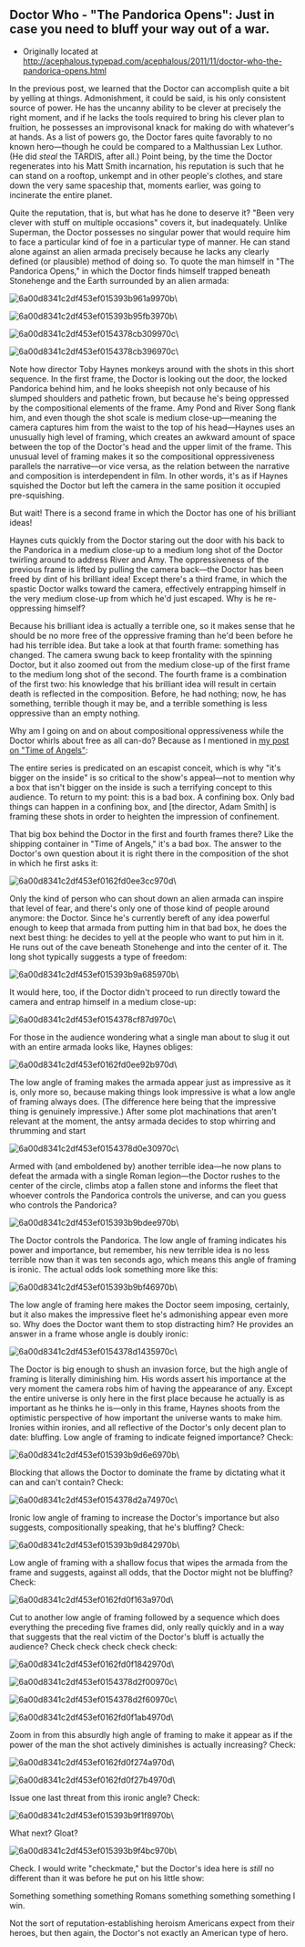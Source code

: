 ## Doctor Who - "The Pandorica Opens": Just in case you need to bluff your way out of a war.

 * Originally located at http://acephalous.typepad.com/acephalous/2011/11/doctor-who-the-pandorica-opens.html

In the previous post, we learned that the Doctor can accomplish quite a bit by yelling at things. Admonishment, it could be said, is his only consistent source of power. He has the uncanny ability to be clever at precisely the right moment, and if he lacks the tools required to bring his clever plan to fruition, he possesses an improvisonal knack for making do with whatever's at hands. As a list of powers go, the Doctor fares quite favorably to no known hero—though he could be compared to a Malthussian Lex Luthor. (He did *steal* the TARDIS, after all.) Point being, by the time the Doctor regenerates into his Matt Smith incarnation, his reputation is such that he can stand on a rooftop, unkempt and in other people's clothes, and stare down the very same spaceship that, moments earlier, was going to incinerate the entire planet.

Quite the reputation, that is, but what has he done to deserve it? "Been very clever with stuff on multiple occasions" covers it, but inadequately. Unlike Superman, the Doctor possesses no singular power that would require him to face a particular kind of foe in a particular type of manner. He can stand alone against an alien armada precisely because he lacks any clearly defined (or plausible) method of doing so. To quote the man himself in "The Pandorica Opens," in which the Doctor finds himself trapped beneath Stonehenge and the Earth surrounded by an alien armada:

![6a00d8341c2df453ef015393b961a9970b](images/tv/doctor-who/the-pandorica-opens/6a00d8341c2df453ef015393b961a9970b.jpg)\ 

![6a00d8341c2df453ef015393b95fb3970b](images/tv/doctor-who/the-pandorica-opens/6a00d8341c2df453ef015393b95fb3970b.jpg)\ 

![6a00d8341c2df453ef0154378cb309970c](images/tv/doctor-who/the-pandorica-opens/6a00d8341c2df453ef0154378cb309970c.jpg)\ 

![6a00d8341c2df453ef0154378cb396970c](images/tv/doctor-who/the-pandorica-opens/6a00d8341c2df453ef0154378cb396970c.jpg)\ 

Note how director Toby Haynes monkeys around with the shots in this short sequence. In the first frame, the Doctor is looking out the door, the locked Pandorica behind him, and he looks sheepish not only because of his slumped shoulders and pathetic frown, but because he's being oppressed by the compositional elements of the frame. Amy Pond and River Song flank him, and even though the shot scale is medium close-up—meaning the camera captures him from the waist to the top of his head—Haynes uses an unusually high level of framing, which creates an awkward amount of space between the top of the Doctor's head and the upper limit of the frame. This unusual level of framing makes it so the compositional oppressiveness parallels the narrative—or vice versa, as the relation between the narrative and composition is interdependent in film. In other words, it's as if Haynes squished the Doctor but left the camera in the same position it occupied pre-squishing.

But wait! There is a second frame in which the Doctor has one of his brilliant ideas!

Haynes cuts quickly from the Doctor staring out the door with his back to the Pandorica in a medium close-up to a medium long shot of the Doctor twirling around to address River and Amy. The oppressiveness of the previous frame is lifted by pulling the camera back—the Doctor has been freed by dint of his brilliant idea! Except there's a third frame, in which the spastic Doctor walks toward the camera, effectively entrapping himself in the very medium close-up from which he'd just escaped. Why is he re-oppressing himself?

Because his brilliant idea is actually a terrible one, so it makes sense that he should be no more free of the oppressive framing than he'd been before he had his terrible idea. But take a look at that fourth frame: something has changed. The camera swung back to keep frontality with the spinning Doctor, but it also zoomed out from the medium close-up of the first frame to the medium long shot of the second. The fourth frame is a combination of the first two: his knowledge that his brilliant idea will result in certain death is reflected in the composition. Before, he had nothing; now, he has something, terrible though it may be, and a terrible something is less oppressive than an empty nothing.

Why am I going on and on about compositional oppressiveness while the Doctor whirls about free as all can-do? Because as I mentioned in [my post on "Time of Angels"](http://acephalous.typepad.com/acephalous/2011/02/doctor-who-time-of-angels-lecture-notes.html):

The entire series is predicated on an escapist conceit, which is why "it's bigger on the inside" is so critical to the show's appeal—not to mention why a box that isn't bigger on the inside is such a terrifying concept to this audience.  To return to my point: this is a bad box.  A confining box.  Only bad things can happen in a confining box, and [the director, Adam Smith] is framing these shots in order to heighten the impression of confinement.

That big box behind the Doctor in the first and fourth frames there? Like the shipping container in "Time of Angels," it's a bad box. The answer to the Doctor's own question about it is right there in the composition of the shot in which he first asks it:

![6a00d8341c2df453ef0162fd0ee3cc970d](images/tv/doctor-who/the-pandorica-opens/6a00d8341c2df453ef0162fd0ee3cc970d.jpg)\ 

Only the kind of person who can shout down an alien armada can inspire that level of fear, and there's only one of those kind of people around anymore: the Doctor. Since he's currently bereft of any idea powerful enough to keep that armada from putting him in that bad box, he does the next best thing: he decides to yell at the people who want to put him in it. He runs out of the cave beneath Stonehenge and into the center of it. The long shot typically suggests a type of freedom:

![6a00d8341c2df453ef015393b9a685970b](images/tv/doctor-who/the-pandorica-opens/6a00d8341c2df453ef015393b9a685970b.jpg)\ 

It would here, too, if the Doctor didn't proceed to run directly toward the camera and entrap himself in a medium close-up:

![6a00d8341c2df453ef0154378cf87d970c](images/tv/doctor-who/the-pandorica-opens/6a00d8341c2df453ef0154378cf87d970c.jpg)\ 

For those in the audience wondering what a single man about to slug it out with an entire armada looks like, Haynes obliges:

![6a00d8341c2df453ef0162fd0ee92b970d](images/tv/doctor-who/the-pandorica-opens/6a00d8341c2df453ef0162fd0ee92b970d.jpg)\ 

The low angle of framing makes the armada appear just as impressive as it is, only more so, because making things look impressive is what a low angle of framing always does. (The difference here being that the impressive thing is genuinely impressive.) After some plot machinations that aren't relevant at the moment, the antsy armada decides to stop whirring and thrumming and start

![6a00d8341c2df453ef0154378d0e30970c](images/tv/doctor-who/the-pandorica-opens/6a00d8341c2df453ef0154378d0e30970c.jpg)\ 

Armed with (and emboldened by) another terrible idea—he now plans to defeat the armada with a single Roman legion—the Doctor rushes to the center of the circle, climbs atop a fallen stone and informs the fleet that whoever controls the Pandorica controls the universe, and can you guess who controls the Pandorica?

![6a00d8341c2df453ef015393b9bdee970b](images/tv/doctor-who/the-pandorica-opens/6a00d8341c2df453ef015393b9bdee970b.jpg)\ 

The Doctor controls the Pandorica. The low angle of framing indicates his power and importance, but remember, his new terrible idea is no less terrible now than it was ten seconds ago, which means this angle of framing is ironic. The actual odds look something more like this:

![6a00d8341c2df453ef015393b9bf46970b](images/tv/doctor-who/the-pandorica-opens/6a00d8341c2df453ef015393b9bf46970b.jpg)\ 

The low angle of framing here makes the Doctor seem imposing, certainly, but it also makes the impressive fleet he's admonishing appear even more so. Why does the Doctor want them to stop distracting him? He provides an answer in a frame whose angle is doubly ironic:

![6a00d8341c2df453ef0154378d1435970c](images/tv/doctor-who/the-pandorica-opens/6a00d8341c2df453ef0154378d1435970c.jpg)\ 

The Doctor is big enough to shush an invasion force, but the high angle of framing is literally diminishing him. His words assert his importance at the very moment the camera robs him of having the appearance of any. Except the entire universe is only here in the first place because he actually is as important as he thinks he is—only in this frame, Haynes shoots from the optimistic perspective of how important the universe wants to make him. Ironies within ironies, and all reflective of the Doctor's only decent plan to date: bluffing. Low angle of framing to indicate feigned importance? Check:

![6a00d8341c2df453ef015393b9d6e6970b](images/tv/doctor-who/the-pandorica-opens/6a00d8341c2df453ef015393b9d6e6970b.jpg)\ 

Blocking that allows the Doctor to dominate the frame by dictating what it can and can't contain? Check:

![6a00d8341c2df453ef0154378d2a74970c](images/tv/doctor-who/the-pandorica-opens/6a00d8341c2df453ef0154378d2a74970c.jpg)\ 

Ironic low angle of framing to increase the Doctor's importance but also suggests, compositionally speaking, that he's bluffing? Check:

![6a00d8341c2df453ef015393b9d842970b](images/tv/doctor-who/the-pandorica-opens/6a00d8341c2df453ef015393b9d842970b.jpg)\ 

Low angle of framing with a shallow focus that wipes the armada from the frame and suggests, against all odds, that the Doctor might not be bluffing? Check:

![6a00d8341c2df453ef0162fd0f163a970d](images/tv/doctor-who/the-pandorica-opens/6a00d8341c2df453ef0162fd0f163a970d.jpg)\ 

Cut to another low angle of framing followed by a sequence which does everything the preceding five frames did, only really quickly and in a way that suggests that the real victim of the Doctor's bluff is actually the audience? Check check check check check:

![6a00d8341c2df453ef0162fd0f1842970d](images/tv/doctor-who/the-pandorica-opens/6a00d8341c2df453ef0162fd0f1842970d.jpg)\ 

![6a00d8341c2df453ef0154378d2f00970c](images/tv/doctor-who/the-pandorica-opens/6a00d8341c2df453ef0154378d2f00970c.jpg)\ 

![6a00d8341c2df453ef0154378d2f60970c](images/tv/doctor-who/the-pandorica-opens/6a00d8341c2df453ef0154378d2f60970c.jpg)\ 

![6a00d8341c2df453ef0162fd0f1ab4970d](images/tv/doctor-who/the-pandorica-opens/6a00d8341c2df453ef0162fd0f1ab4970d.jpg)\ 

Zoom in from this absurdly high angle of framing to make it appear as if the power of the man the shot actively diminishes is actually increasing? Check:

![6a00d8341c2df453ef0162fd0f274a970d](images/tv/doctor-who/the-pandorica-opens/6a00d8341c2df453ef0162fd0f274a970d.jpg)\ 

![6a00d8341c2df453ef0162fd0f27b4970d](images/tv/doctor-who/the-pandorica-opens/6a00d8341c2df453ef0162fd0f27b4970d.jpg)\ 

Issue one last threat from this ironic angle? Check:

![6a00d8341c2df453ef015393b9f1f8970b](images/tv/doctor-who/the-pandorica-opens/6a00d8341c2df453ef015393b9f1f8970b.jpg)\ 

What next? Gloat?

![6a00d8341c2df453ef015393b9f4bc970b](images/tv/doctor-who/the-pandorica-opens/6a00d8341c2df453ef015393b9f4bc970b.jpg)\ 

Check. I would write "checkmate," but the Doctor's idea here is *still* no different than it was before he put on his little show:

Something something something Romans something something something I win.

Not the sort of reputation-establishing heroism Americans expect from their heroes, but then again, the Doctor's not exactly an American type of hero.

